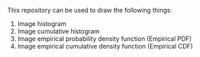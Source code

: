 This repository can be used to draw the following things:

1. Image histogram
2. Image cumulative histogram
3. Image empirical probability density function (Empirical PDF)
4. Image empirical cumulative density function (Empirical CDF)

